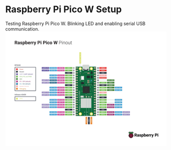 # Raspberry Pi Pico W Setup
Testing Raspberry Pi Pico W. Blinking LED and enabling serial USB communication.
![Raspberry Pi Pico W Pinout](images/PicoW-A4-Pinout-1.jpg)
